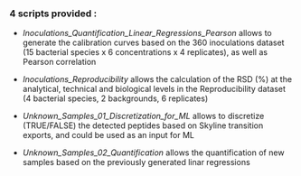 ### 4 scripts provided :

- *Inoculations_Quantification_Linear_Regressions_Pearson* allows to generate the calibration curves based on the 360 inoculations dataset (15 bacterial species x 6 concentrations x 4 replicates), as well as Pearson correlation

- *Inoculations_Reproducibility* allows the calculation of the RSD (%) at the analytical, technical and biological levels in the Reproducibility dataset (4 bacterial species, 2 backgrounds, 6 replicates)

- *Unknown_Samples_01_Discretization_for_ML* allows to discretize (TRUE/FALSE) the detected peptides based on Skyline transition exports, and could be used as an input for ML

- *Unknown_Samples_02_Quantification* allows the quantification of new samples based on the previously generated linar regressions
